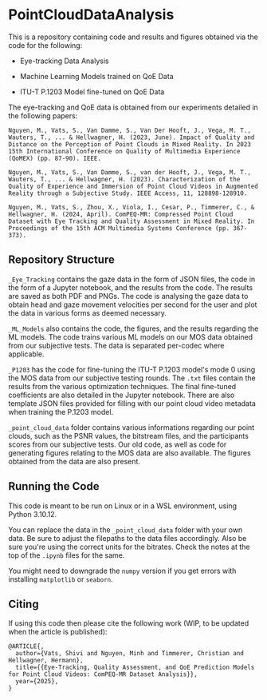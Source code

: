 # PointCloudDataAnalysis

This is a repository containing code and results and figures obtained via the code for the following:

- Eye-tracking Data Analysis

- Machine Learning Models trained on QoE Data

- ITU-T P.1203 Model fine-tuned on QoE Data

The eye-tracking and QoE data is obtained from our experiments detailed in the following papers:

`Nguyen, M., Vats, S., Van Damme, S., Van Der Hooft, J., Vega, M. T., Wauters, T., ... & Hellwagner, H. (2023, June). Impact of Quality and Distance on the Perception of Point Clouds in Mixed Reality. In 2023 15th International Conference on Quality of Multimedia Experience (QoMEX) (pp. 87-90). IEEE.`

`Nguyen, M., Vats, S., Van Damme, S., van der Hooft, J., Vega, M. T., Wauters, T., ... & Hellwagner, H. (2023). Characterization of the Quality of Experience and Immersion of Point Cloud Videos in Augmented Reality through a Subjective Study. IEEE Access, 11, 128898-128910.`

`Nguyen, M., Vats, S., Zhou, X., Viola, I., Cesar, P., Timmerer, C., & Hellwagner, H. (2024, April). ComPEQ-MR: Compressed Point Cloud Dataset with Eye Tracking and Quality Assessment in Mixed Reality. In Proceedings of the 15th ACM Multimedia Systems Conference (pp. 367-373).`

## Repository Structure

`_Eye_Tracking` contains the gaze data in the form of JSON files, the code in the form of a Jupyter notebook, and the results from the code. The results are saved as both PDF and PNGs. The code is analysing the gaze data to obtain head and gaze movement velocities per second for the user and plot the data in various forms as deemed necessary.

`_ML_Models` also contains the code, the figures, and the results regarding the ML models. The code trains various ML models on our MOS data obtained from our subjective tests. The data is separated per-codec where applicable.

`_P1203` has the code for fine-tuning the ITU-T P.1203 model's mode 0 using the MOS data from our subjective testing rounds. The `.txt` files contain the results from the various optimization techniques. The final fine-tuned coefficients are also detailed in the Jupyter notebook. There are also template JSON files provided for filling with our point cloud video metadata when training the P.1203 model.

`_point_cloud_data` folder contains various informations regarding our point clouds, such as the PSNR values, the bitstream files, and the participants scores from our subjective tests. Our old code, as well as code for generating figures relating to the MOS data are also available. The figures obtained from the data are also present.

## Running the Code

This code is meant to be run on Linux or in a WSL environment, using Python 3.10.12.

You can replace the data in the `_point_cloud_data` folder with your own data. Be sure to adjust the filepaths to the data files accordingly. Also be sure you're using the correct units for the bitrates. Check the notes at the top of the `.ipynb` files for the same.

You might need to downgrade the `numpy` version if you get errors with installing `matplotlib` or `seaborn`.

## Citing

If using this code then please cite the following work (WIP, to be updated when the article is published):

```
@ARTICLE{,
  author={Vats, Shivi and Nguyen, Minh and Timmerer, Christian and Hellwagner, Hermann}, 
  title={{Eye-Tracking, Quality Assessment, and QoE Prediction Models for Point Cloud Videos: ComPEQ-MR Dataset Analysis}}, 
  year={2025},
}
```
